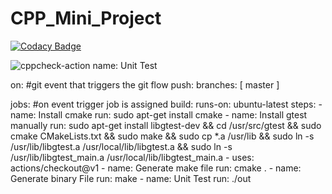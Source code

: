 # CPP_Mini_Project
[![Codacy Badge](https://app.codacy.com/project/badge/Grade/f0f1c5f86e9d458ab49c5d5f1ff36a82)](https://www.codacy.com/gh/99002679/CPP_Mini_Project/dashboard?utm_source=github.com&amp;utm_medium=referral&amp;utm_content=99002679/CPP_Mini_Project&amp;utm_campaign=Badge_Grade)

![cppcheck-action](https://github.com/99002679/CPP_Mini_Project/workflows/cppcheck-action/badge.svg?branch=main)
name: Unit Test

on:                 #git event that triggers the git flow
  push:
    branches: [ master ]

jobs:             #on event trigger job is assigned 
  build:
    runs-on: ubuntu-latest
    steps:
    - name: Install cmake
      run: sudo apt-get install cmake
    - name: Install gtest manually
      run: sudo apt-get install libgtest-dev && cd /usr/src/gtest && sudo cmake CMakeLists.txt && sudo make && sudo cp *.a /usr/lib && sudo ln -s /usr/lib/libgtest.a /usr/local/lib/libgtest.a && sudo ln -s /usr/lib/libgtest_main.a /usr/local/lib/libgtest_main.a
    - uses: actions/checkout@v1
    - name: Generate make file
      run:  cmake .
    - name: Generate binary File
      run:  make
    - name: Unit Test
      run: ./out

